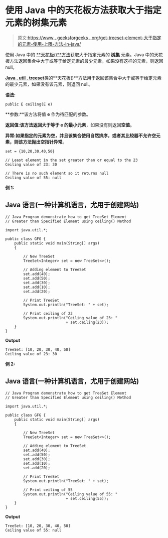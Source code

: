 # 使用 Java 中的天花板方法获取大于指定元素的树集元素

> 原文:[https://www . geeksforgeeks . org/get-treeset-element-大于指定的元素-使用-上限-方法-in-java/](https://www.geeksforgeeks.org/getting-treeset-element-greater-than-specified-element-using-ceiling-method-in-java/)

使用 Java 中的 [**天花板()**方法](https://www.geeksforgeeks.org/treeset-ceiling-method-in-java-with-examples/)获取大于指定元素的 [**树集**](https://www.geeksforgeeks.org/treeset-in-java-with-examples/) 元素。Java 中的天花板方法返回集合中大于或等于给定元素的最少元素，如果没有这样的元素，则返回 null。

[**Java . util . treeset<E>**](https://www.geeksforgeeks.org/treeset-in-java-with-examples/)类的**天花板()**方法用于返回该集合中大于或等于给定元素的最少元素，如果没有该元素，则返回 null。

**语法:**

```
public E ceiling(E e)
```

**参数:**该方法将值 **e** 作为待匹配的参数。

**返回值:**该方法返回大于等于 e 的**最小元素**，如果没有则返回**空值**。

**异常:**如果指定的元素为空，并且该集合使用自然排序，或者其比较器不允许空元素，则该方法抛出**空指针异常**。

```
set = {10,20,30,40,50}

// Least element in the set greater than or equal to the 23
Ceiling value of 23: 30

// There is no such element so it returns null
Ceiling value of 55: null
```

**例 1:**

## Java 语言(一种计算机语言，尤用于创建网站)

```
// Java Program demonstrate how to get TreeSet Element
// Greater than Specified Element using ceiling() Method

import java.util.*;

public class GFG {
    public static void main(String[] args)
    {

        // New TreeSet
        TreeSet<Integer> set = new TreeSet<>();

        // Adding element to TreeSet
        set.add(40);
        set.add(50);
        set.add(30);
        set.add(10);
        set.add(20);

        // Print TreeSet
        System.out.println("TreeSet: " + set);

        // Print ceiling of 23
        System.out.println("Ceiling value of 23: "
                           + set.ceiling(23));
    }
}
```

**Output**

```
TreeSet: [10, 20, 30, 40, 50]
Ceiling value of 23: 30
```

**例 2:**

## Java 语言(一种计算机语言，尤用于创建网站)

```
// Java Program demonstrate how to get TreeSet Element
// Greater than Specified Element using ceiling() Method

import java.util.*;

public class GFG {
    public static void main(String[] args)
    {

        // New TreeSet
        TreeSet<Integer> set = new TreeSet<>();

        // Adding element to TreeSet
        set.add(40);
        set.add(50);
        set.add(30);
        set.add(10);
        set.add(20);

        // Print TreeSet
        System.out.println("TreeSet: " + set);

        // Print ceiling of 55
        System.out.println("Ceiling value of 55: "
                           + set.ceiling(55));
    }
}
```

**Output**

```
TreeSet: [10, 20, 30, 40, 50]
Ceiling value of 55: null
```